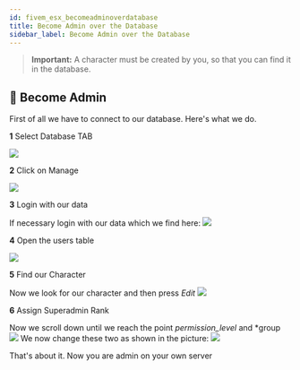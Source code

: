 ```yaml
---
id: fivem_esx_becomeadminoverdatabase
title: Become Admin over the Database
sidebar_label: Become Admin over the Database
---
```


> **Important:** A character must be created by you, so that you can find it in the database.

## 📔 Become Admin

First of all we have to connect to our database.
Here's what we do.

**1** Select Database TAB

![](https://screensaver01.zap-hosting.com/index.php/s/otNqNWHxMcdkpes/preview)

**2** Click on Manage

![](https://screensaver01.zap-hosting.com/index.php/s/s5dy3G4ty4mAmPn/preview)

**3** Login with our data

If necessary login with our data which we find here:
![](https://screensaver01.zap-hosting.com/index.php/s/f574YrdrrfxTt7k/preview)

**4** Open the users table

![](https://screensaver01.zap-hosting.com/index.php/s/n5pmgw9FbosisBF/preview)

**5** Find our Character

Now we look for our character and then press *Edit* 
![](https://screensaver01.zap-hosting.com/index.php/s/CGLK7BboSDKoqcR/preview)

**6** Assign Superadmin Rank

Now we scroll down until we reach the point *permission_level* and *group
![](https://screensaver01.zap-hosting.com/index.php/s/G6Fp9MS9eBBz4fi/preview)
We now change these two as shown in the picture:
![](https://screensaver01.zap-hosting.com/index.php/s/jS24NGqzxGtJ7sr/preview)


That's about it. Now you are admin on your own server
